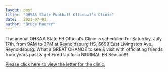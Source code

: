 ```yaml
---
layout: post
title:  "OHSAA State Football Official’s Clinic"
date:   2021-07-03
author: "Bruce Maurer"
---
```


The annual OHSAA State FB Official’s Clinic is scheduled for Saturday, July
17th, from 9AM to 3PM at Reynoldsburg HS, 6699 East Livingston Ave.,
Reynoldsburg. What a GREAT CHANCE to see & visit with officiating friends from
years past & get Fired Up for a NORMAL FB Season!!!

[Please click here to view the
letter for the
clinic.](https://storage.googleapis.com/ohsaa-websites/bulletins/2021/2021-officials-clinic-letter.pdf)
